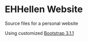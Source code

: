 EHHellen Website
============
Source files for a personal website 

Using customized [Bootstrap 3.1.1](http://getbootstrap.com/) 